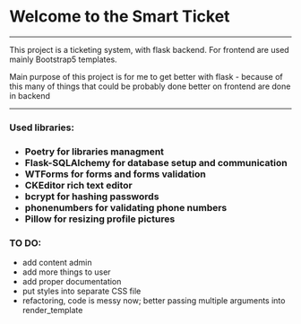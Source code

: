 <h1>Welcome to the Smart Ticket</h1>

<hr>

<p>This project is a ticketing system, with flask backend. For frontend are used mainly Bootstrap5 templates.</p>
<p>Main purpose of this project is for me to get better with flask - because of this many of things that could be probably done better on frontend are done in backend</p>
<hr>
<h3>Used libraries:<h3>
<ul>
<li><b>Poetry</b> for libraries managment</li>
<li><b>Flask-SQLAlchemy</b> for database setup and communication</li>
<li><b>WTForms</b> for forms and forms validation</li>
<li><b>CKEditor</b> rich text editor</li>
<li><b>bcrypt</b> for hashing passwords</li>
<li><b>phonenumbers</b> for validating phone numbers</li>
<li><b>Pillow</b> for resizing profile pictures</li>
</ul>


<h3>TO DO:</h3>
<ul>
    <li>add content admin</li>
    <li>add more things to user</li>
    <li>add proper documentation</li>
    <li>put styles into separate CSS file</li>
    <li>refactoring, code is messy now; better passing multiple arguments into render_template</li>
</ul>
